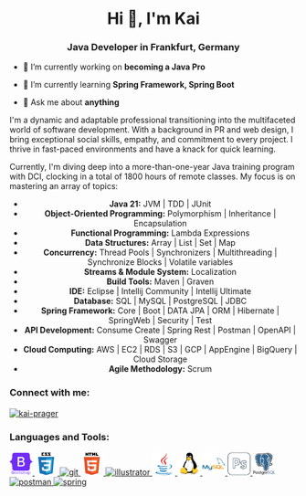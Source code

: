 <h1 align="center">Hi 👋, I'm Kai</h1>
<h3 align="center">Java Developer in Frankfurt, Germany</h3>

- 🔭 I’m currently working on **becoming a Java Pro**

- 🌱 I’m currently learning **Spring Framework, Spring Boot**

- 💬 Ask me about **anything**

<p>I'm a dynamic and adaptable professional transitioning into the multifaceted world of software development. With a background in PR and web design, I bring exceptional social skills, empathy, and commitment to every project. I thrive in fast-paced environments and have a knack for quick learning.</p>

<p>Currently, I'm diving deep into a more-than-one-year Java training program with DCI, clocking in a total of 1800 hours of remote classes. My focus is on mastering an array of topics:</p>

<ul align="center">
  <li><b>Java 21:</b> JVM | TDD | JUnit</li>
  <li><b>Object-Oriented Programming:</b> Polymorphism | Inheritance | Encapsulation</li>
  <li><b>Functional Programming:</b> Lambda Expressions</li>
  <li><b>Data Structures:</b> Array | List | Set | Map</li>
  <li><b>Concurrency:</b> Thread Pools | Synchronizers | Multithreading | Synchronize Blocks | Volatile variables</li>
  <li><b>Streams & Module System:</b> Localization</li>
  <li><b>Build Tools:</b> Maven | Graven</li>
  <li><b>IDE:</b> Eclipse | Intellij Community | Intellij Ultimate</li>
  <li><b>Database:</b> SQL | MySQL | PostgreSQL | JDBC</li>
  <li><b>Spring Framework:</b> Core | Boot | DATA JPA | ORM | Hibernate | SpringWeb | Security | Test</li>
  <li><b>API Development:</b> Consume Create | Spring Rest | Postman | OpenAPI | Swagger</li>
  <li><b>Cloud Computing:</b> AWS | EC2 | RDS | S3 | GCP | AppEngine | BigQuery | Cloud Storage</li>
  <li><b>Agile Methodology:</b> Scrum</li>
</ul>

<h3 align="left">Connect with me:</h3>
<p align="left">
<a href="https://linkedin.com/in/kai-prager" target="blank"><img align="center" src="https://raw.githubusercontent.com/rahuldkjain/github-profile-readme-generator/master/src/images/icons/Social/linked-in-alt.svg" alt="kai-prager" height="30" width="40" /></a>
</p>

<h3 align="left">Languages and Tools:</h3>
<p align="left"> <a href="https://getbootstrap.com" target="_blank" rel="noreferrer"> <img src="https://raw.githubusercontent.com/devicons/devicon/master/icons/bootstrap/bootstrap-plain-wordmark.svg" alt="bootstrap" width="40" height="40"/> </a> <a href="https://www.w3schools.com/css/" target="_blank" rel="noreferrer"> <img src="https://raw.githubusercontent.com/devicons/devicon/master/icons/css3/css3-original-wordmark.svg" alt="css3" width="40" height="40"/> </a> <a href="https://git-scm.com/" target="_blank" rel="noreferrer"> <img src="https://www.vectorlogo.zone/logos/git-scm/git-scm-icon.svg" alt="git" width="40" height="40"/> </a> <a href="https://www.w3.org/html/" target="_blank" rel="noreferrer"> <img src="https://raw.githubusercontent.com/devicons/devicon/master/icons/html5/html5-original-wordmark.svg" alt="html5" width="40" height="40"/> </a> <a href="https://www.adobe.com/in/products/illustrator.html" target="_blank" rel="noreferrer"> <img src="https://www.vectorlogo.zone/logos/adobe_illustrator/adobe_illustrator-icon.svg" alt="illustrator" width="40" height="40"/> </a> <a href="https://www.java.com" target="_blank" rel="noreferrer"> <img src="https://raw.githubusercontent.com/devicons/devicon/master/icons/java/java-original.svg" alt="java" width="40" height="40"/> </a> <a href="https://www.linux.org/" target="_blank" rel="noreferrer"> <img src="https://raw.githubusercontent.com/devicons/devicon/master/icons/linux/linux-original.svg" alt="linux" width="40" height="40"/> </a> <a href="https://www.mysql.com/" target="_blank" rel="noreferrer"> <img src="https://raw.githubusercontent.com/devicons/devicon/master/icons/mysql/mysql-original-wordmark.svg" alt="mysql" width="40" height="40"/> </a> <a href="https://www.photoshop.com/en" target="_blank" rel="noreferrer"> <img src="https://raw.githubusercontent.com/devicons/devicon/master/icons/photoshop/photoshop-line.svg" alt="photoshop" width="40" height="40"/> </a> <a href="https://www.postgresql.org" target="_blank" rel="noreferrer"> <img src="https://raw.githubusercontent.com/devicons/devicon/master/icons/postgresql/postgresql-original-wordmark.svg" alt="postgresql" width="40" height="40"/> </a> <a href="https://postman.com" target="_blank" rel="noreferrer"> <img src="https://www.vectorlogo.zone/logos/getpostman/getpostman-icon.svg" alt="postman" width="40" height="40"/> </a> <a href="https://spring.io/" target="_blank" rel="noreferrer"> <img src="https://www.vectorlogo.zone/logos/springio/springio-icon.svg" alt="spring" width="40" height="40"/> </a> </p>
